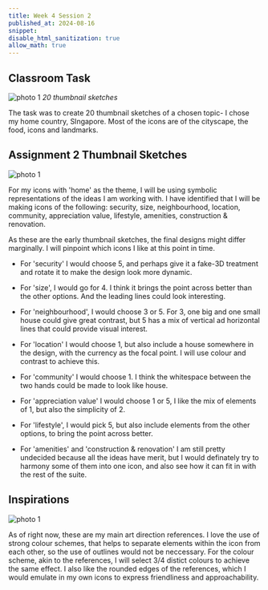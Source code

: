 ```yaml
---
title: Week 4 Session 2
published_at: 2024-08-16
snippet: 
disable_html_sanitization: true
allow_math: true
---
```


## Classroom Task
![photo 1](photos/19.jpg)
*20 thumbnail sketches*

The task was to create 20 thumbnail sketches of a chosen topic- I chose my home country, SIngapore. Most of the icons are of the cityscape, the food, icons and landmarks.


## Assignment 2 Thumbnail Sketches

![photo 1](photos/21.png)

For my icons with 'home' as the theme, I will be using symbolic representations of the ideas I am working with. I have identified that I will be making icons of the following: security, size, neighbourhood, location, community, appreciation value, lifestyle, amenities, construction & renovation.

As these are the early thumbnail sketches, the final designs might differ marginally. I will pinpoint which icons I like at this point in time. 

- For 'security' I would choose 5, and perhaps give it a fake-3D treatment and rotate it to make the design look more dynamic.

- For 'size', I would go for 4. I think it brings the point across better than the other options. And the leading lines could look interesting.

- For 'neighbourhood', I would choose 3 or 5. For 3, one big and one small house could give great contrast, but 5 has a mix of vertical ad horizontal lines that could provide visual interest.

- For 'location' I would choose 1, but also include a house somewhere in the design, with the currency as the focal point. I will use colour and contrast to achieve this.

- For 'community' I would choose 1. I think the whitespace between the two hands could be made to look like house.

- For 'appreciation value' I would choose 1 or 5, I like the mix of elements of 1, but also the simplicity of 2.

- For 'lifestyle', I would pick 5, but also include elements from the other options, to bring the point across better.

- For 'amenities' and 'construction & renovation' I am still pretty undecided because all the ideas have merit, but I would definately try to harmony some of them into one icon, and also see how it can fit in with the rest of the suite.


## Inspirations
![photo 1](photos/22.png)

As of right now, these are my main art direction references. I love the use of strong colour schemes, that helps to separate elements within the icon from each other, so the use of outlines would not be neccessary. For the colour scheme, akin to the references, I will select 3/4 distict colours to achieve the same effect. I also like the rounded edges of the references, which I would emulate in my own icons to express friendliness and approachability.


 